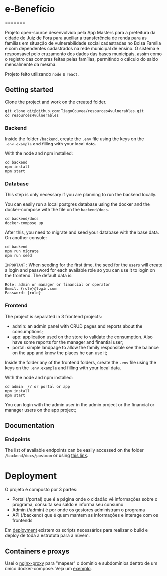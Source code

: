 # e-Benefício
=======

Projeto open-source desenvolvido pela App Masters para a prefeitura da cidade de Juiz de Fora para auxiliar a transferência de renda para as famílias em situação de vulnerabilidade social cadastradas no Bolsa Família e com dependentes cadastrados na rede municipal de ensino. O sistema é responsável pelo cruzamento dos dados das bases municipais, assim como o registro das compras feitas pelas famílias, permitindo o cálculo do saldo mensalmente da mesma.

Projeto feito utilizando `node` e `react`.

## Getting started

Clone the project and work on the created folder.

```
git clone git@github.com:TiagoGouvea/resources4vulnerables.git
cd resources4vulnerables
```

### Backend

Inside the folder `/backend`, create the `.env` file using the keys on the `.env.example` and filling with your local data.

With the node and npm installed: 

```
cd backend
npm install
npm start
```

### Database
This step is only necessary if you are planning to run the backend locally.

You can easily run a local postgres database using the docker and the docker-compose with the file on the `backend/docs`.

```
cd backend/docs
docker-compose up
```
After this, you need to migrate and seed your database with the base data. On another console:

```
cd backend
npm run migrate
npm run seed
```

`IMPORTANT:` When seeding for the first time, the seed for the `users` will create a login and password for each available role so you can use it to login on the frontend. The default data is:

```
Role: admin or manager or financial or operator
Email: {role}@login.com
Password: {role}
```

### Frontend
The project is separated in 3 frontend projects:
 - admin: an admin panel with CRUD pages and reports about the consumptions;
 - app: application used on the store to validate the consumption. Also have some reports for the manager and finantial user;
 - portal: simple landpage to allow the family responsible see the balance on the app and know the places he can use it;

Inside the folder any of the frontend folders, create the `.env` file using the keys on the `.env.example` and filling with your local data.

With the node and npm installed: 

```
cd admin  // or portal or app
npm install
npm start
```

You can login with the admin user in the admin project or the financial or manager users on the app project;


## Documentation

### Endpoints
The list of available endpoints can be easily accessed on the folder `/backend/docs/postman` or using [this link](https://documenter.getpostman.com/view/3342022/SzYaVdaV).

# Deployment

O projeto é composto por 3 partes:

- Portal (/portal) que é a página onde o cidadão vê informações sobre o programa, consulta seu saldo e informa seu consumo
- Admin (/admin) é por onde os gestores administram o programa
- API (/backend) que é quem mantem as informações e interage com os frontends

Em [deployment](/deployment) existem os scripts necessários para realizar o build e deploy de toda a estrututa para a núvem.

## Containers e proxys

Usei o [nginx-proxy](https://github.com/nginx-proxy/nginx-proxy) para "mapear" o domínio e subdomínios dentro de um único docker-compose. Veja um [exemplo](/deployment/production/docker-compose.yml.example). 

